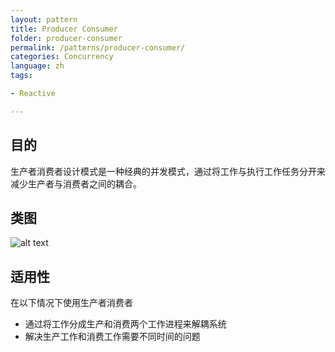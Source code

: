```yaml
---
layout: pattern
title: Producer Consumer
folder: producer-consumer
permalink: /patterns/producer-consumer/
categories: Concurrency
language: zh
tags:

- Reactive

---
```


## 目的

生产者消费者设计模式是一种经典的并发模式，通过将工作与执行工作任务分开来减少生产者与消费者之间的耦合。

## 类图

![alt text](../../../producer-consumer/etc/producer-consumer.png "Producer Consumer")

## 适用性

在以下情况下使用生产者消费者

* 通过将工作分成生产和消费两个工作进程来解耦系统
* 解决生产工作和消费工作需要不同时间的问题
